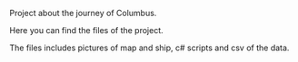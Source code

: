 Project about the journey of Columbus.

Here you can find the files of the project.

The files includes pictures of map and ship, c# scripts and csv of the data.
